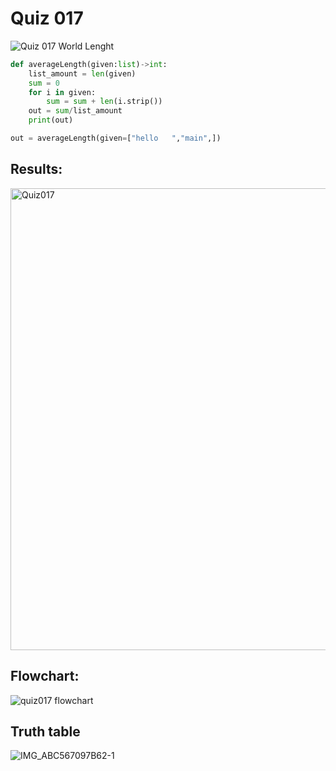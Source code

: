 # Quiz 017

![Quiz 017  World Lenght](https://user-images.githubusercontent.com/112055062/197686183-5569b57a-ff0f-42c4-8631-44e969cad798.jpg)

```.py
def averageLength(given:list)->int:
    list_amount = len(given)
    sum = 0
    for i in given:
        sum = sum + len(i.strip())
    out = sum/list_amount
    print(out)

out = averageLength(given=["hello   ","main",])
```

## Results:

<img width="739" alt="Quiz017" src="https://user-images.githubusercontent.com/112055062/197686491-eb9699b0-a5e6-41b7-b255-dfda2f672dd2.png">

## Flowchart:

![quiz017 flowchart](https://user-images.githubusercontent.com/112055062/197688026-7d9c4603-56c8-46c2-9cba-d51459153c44.jpg)

## Truth table

![IMG_ABC567097B62-1](https://user-images.githubusercontent.com/112055062/202136907-b7da835f-568b-4e65-84cc-e880e718cfc3.jpeg)

